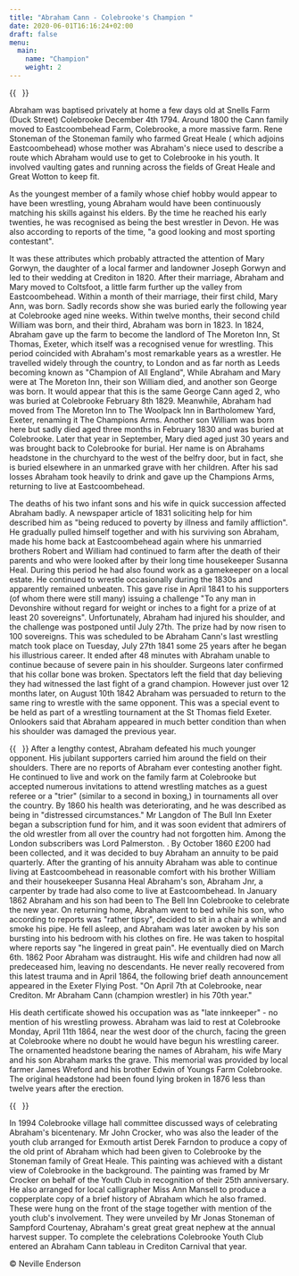 ```yaml
---
title: "Abraham Cann - Colebrooke's Champion "
date: 2020-06-01T16:16:24+02:00
draft: false
menu:
  main:
    name: "Champion"
    weight: 2
---
```

{{<image float="right" width="11em" frame="true" caption="Abraham Cann 1848" src="img/abrahamcann1848.jpg" >}}

Abraham was baptised privately at home a few days old at Snells Farm (Duck Street) Colebrooke December 4th 1794. Around 1800 the Cann family moved to Eastcoombehead Farm, Colebrooke, a more massive farm. Rene Stoneman of the Stoneman family who farmed Great Heale ( which adjoins Eastcoombehead) whose mother was Abraham's niece used to describe a route which Abraham would use to get to Colebrooke in his youth. It involved vaulting gates and running across the fields of Great Heale and Great Wotton to keep fit.

As the youngest member of a family whose chief hobby would appear to have been wrestling, young Abraham would have been continuously matching his skills against his elders. By the time he reached his early twenties, he was recognised as being the best wrestler in Devon. He was also according to reports of the time, "a good looking and most sporting contestant".

It was these attributes which probably attracted the attention of Mary Gorwyn, the daughter of a local farmer and landowner Joseph Gorwyn and led to their wedding at Crediton in 1820.  After their marriage, Abraham and Mary moved to Coltsfoot, a little farm further up the valley from Eastcoombehead.
Within a month of their marriage, their first child, Mary Ann, was born. Sadly records show she was buried early the following year at Colebrooke aged nine weeks. Within twelve months, their second child William was born, and their third, Abraham was born in 1823. In 1824, Abraham gave up the farm to become the landlord of The Moreton Inn, St Thomas, Exeter, which itself was a recognised venue for wrestling. This period coincided with Abraham's most remarkable years as a wrestler. He travelled widely through the country, to London and as far north as Leeds becoming known as "Champion of All England", While Abraham and Mary were at The Moreton Inn, their son William died, and another son George was born. It would appear that this is the same George Cann aged 2, who was buried at Colebrooke February 8th 1829.
Meanwhile, Abraham had moved from The Moreton Inn to The Woolpack Inn in Bartholomew Yard, Exeter, renaming it The Champions Arms. Another son William was born here but sadly died aged three months in February 1830 and was buried at Colebrooke. Later that year in September, Mary died aged just 30 years and was brought back to Colebrooke for burial. Her name is on Abrahams headstone in the churchyard to the west of the belfry door, but in fact, she is buried elsewhere in an unmarked grave with her children. After his sad losses Abraham took heavily to drink and gave up the Champions Arms, returning to live at Eastcoombehead.

The deaths of his two infant sons and his wife in quick succession affected Abraham badly. A newspaper article of 1831 soliciting help for him described him as "being reduced to poverty by illness and family affliction". 
He gradually pulled himself together and with his surviving son Abraham, made his home back at Eastcoombehead again where his unmarried brothers Robert and William had continued to farm after the death of their parents and who were looked after by their long time housekeeper Susanna Heal. During this period he had also found work as a gamekeeper on a local estate. He continued to wrestle occasionally during the 1830s and apparently remained unbeaten. This gave rise in April 1841 to his supporters (of whom there were still many) issuing a challenge "To any man in Devonshire without regard for weight or inches to a fight for a prize of at least 20 sovereigns". Unfortunately, Abraham had injured his shoulder, and the challenge was postponed until July 27th. The prize had by now risen to 100 sovereigns.
This was scheduled to be Abraham Cann's last wrestling match took place on Tuesday, July 27th 1841 some 25 years after he began his illustrious career. It ended after 48 minutes with Abraham unable to continue because of severe pain in his shoulder. Surgeons later confirmed that his collar bone was broken. 
Spectators left the field that day believing they had witnessed the last fight of a grand champion. However just over 12 months later, on August 10th 1842 Abraham was persuaded to return to the same ring to wrestle with the same opponent. This was a special event to be held as part of a wrestling tournament at the St Thomas field Exeter. Onlookers said that Abraham appeared in much better condition than when his shoulder was damaged the previous year.

{{<image float="right" width="11em" frame="true" caption="Abraham Cann's Headstone at Colebrooke" src="img/cannheadstone.jpg" >}}
After a lengthy contest, Abraham defeated his much younger opponent. His jubilant supporters carried him around the field on their shoulders.
There are no reports of Abraham ever contesting another fight. 
He continued to live and work on the family farm at Colebrooke but accepted numerous invitations to attend wrestling matches as a guest referee or a "trier" (similar to a second in boxing,) in tournaments all over the country. 
By 1860 his health was deteriorating, and he was described as being in "distressed circumstances."
Mr Langdon of The Bull Inn Exeter began a subscription fund for him, and it was soon evident that admirers of the old wrestler from all over the country had not forgotten him. Among the London subscribers was Lord Palmerston.
. By October 1860 £200 had been collected, and it was decided to buy Abraham an annuity to be paid quarterly. 
After the granting of his annuity Abraham was able to continue living at Eastcoombehead in reasonable comfort with his brother William and their housekeeper Susanna Heal Abraham's son, Abraham Jnr, a carpenter by trade had also come to live at Eastcoombehead. 
In January 1862 Abraham and his son had been to The Bell Inn Colebrooke to celebrate the new year. On returning home, Abraham went to bed while his son, who according to reports was "rather tipsy", decided to sit in a chair a while and smoke his pipe. He fell asleep, and Abraham was later awoken by his son bursting into his bedroom with his clothes on fire. He was taken to hospital where reports say "he lingered in great pain". He eventually died on March 6th. 1862
Poor Abraham was distraught. His wife and children had now all predeceased him, leaving no descendants. He never really recovered from this latest trauma and in April 1864, the following brief death announcement appeared in the Exeter Flying Post.
"On April 7th at Colebrooke, near Crediton. Mr Abraham Cann (champion wrestler) in his 70th year."

His death certificate showed his occupation was as "late innkeeper" - no mention of his wrestling prowess. 
Abraham was laid to rest at Colebrooke Monday, April 11th 1864, near the west door of the church, facing the green at Colebrooke where no doubt he would have begun his wrestling career. The ornamented headstone bearing the names of Abraham, his wife Mary and his son Abraham marks the grave. This memorial was provided by local farmer James Wreford and his brother Edwin of Youngs Farm Colebrooke. The original headstone had been found lying broken in 1876 less than twelve years after the erection. 

{{<image float="right" width="11em" frame="true" caption="Abraham Cann Painting by artist Derek Farndon" src="img/abrahamcannpainting.jpg" >}}

In 1994 Colebrooke village hall committee discussed ways of celebrating Abraham's bicentenary. Mr John Crocker, who was also the leader of the youth club arranged for Exmouth artist Derek Farndon to produce a copy of the old print of Abraham which had been given to Colebrooke by the Stoneman family of Great Heale. This painting was achieved with a distant view of Colebrooke in the background. The painting was framed by Mr Crocker on behalf of the Youth Club in recognition of their 25th anniversary. He also arranged for local calligrapher Miss Ann Mansell to produce a copperplate copy of a brief history of Abraham which he also framed. These were hung on the front of the stage together with mention of the youth club's involvement. They were unveiled by Mr Jonas Stoneman of Sampford Courtenay, Abraham's great great great nephew at the annual harvest supper. To complete the celebrations Colebrooke Youth Club entered an Abraham Cann tableau in Crediton Carnival that year.

© Neville Enderson


